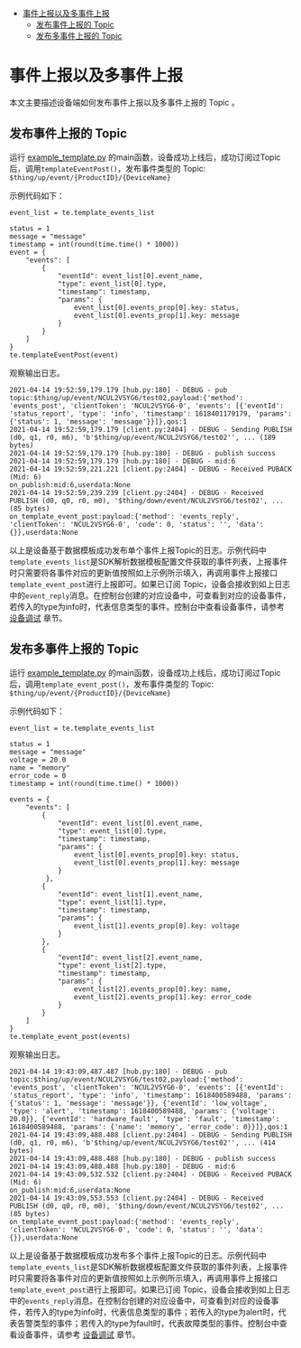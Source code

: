 * [事件上报以及多事件上报](#事件上报以及多事件上报)
  * [发布事件上报的 Topic ](#发布事件上报的-Topic)
  * [发布多事件上报的 Topic ](#发布多事件上报的-Topic)

# 事件上报以及多事件上报

本文主要描述设备端如何发布事件上报以及多事件上报的 Topic 。

## 发布事件上报的 Topic 

运行 [example_template.py](../sample/template/example_template.py) 的main函数，设备成功上线后，成功订阅过Topic后，调用`templateEventPost()`，发布事件类型的 Topic:
`$thing/up/event/{ProductID}/{DeviceName}`

示例代码如下：

```
event_list = te.template_events_list

status = 1
message = "message"
timestamp = int(round(time.time() * 1000))
event = {
    "events": [
        {
            "eventId": event_list[0].event_name,
            "type": event_list[0].type,
            "timestamp": timestamp,
            "params": {
                event_list[0].events_prop[0].key: status,
                event_list[0].events_prop[1].key: message
            }
        }
    ]
}
te.templateEventPost(event)
```

观察输出日志。

```
2021-04-14 19:52:59,179.179 [hub.py:180] - DEBUG - pub topic:$thing/up/event/NCUL2VSYG6/test02,payload:{'method': 'events_post', 'clientToken': 'NCUL2VSYG6-0', 'events': [{'eventId': 'status_report', 'type': 'info', 'timestamp': 1618401179179, 'params': {'status': 1, 'message': 'message'}}]},qos:1
2021-04-14 19:52:59,179.179 [client.py:2404] - DEBUG - Sending PUBLISH (d0, q1, r0, m6), 'b'$thing/up/event/NCUL2VSYG6/test02'', ... (189 bytes)
2021-04-14 19:52:59,179.179 [hub.py:180] - DEBUG - publish success
2021-04-14 19:52:59,179.179 [hub.py:180] - DEBUG - mid:6
2021-04-14 19:52:59,221.221 [client.py:2404] - DEBUG - Received PUBACK (Mid: 6)
on_publish:mid:6,userdata:None
2021-04-14 19:52:59,239.239 [client.py:2404] - DEBUG - Received PUBLISH (d0, q0, r0, m0), '$thing/down/event/NCUL2VSYG6/test02', ...  (85 bytes)
on_template_event_post:payload:{'method': 'events_reply', 'clientToken': 'NCUL2VSYG6-0', 'code': 0, 'status': '', 'data': {}},userdata:None
```
以上是设备基于数据模板成功发布单个事件上报Topic的日志。示例代码中`template_events_list`是SDK解析数据模板配置文件获取的事件列表，上报事件时只需要将各事件对应的更新值按照如上示例所示填入，再调用事件上报接口`template_event_post`进行上报即可。如果已订阅 Topic，设备会接收到如上日志中的`event_reply`消息。在控制台创建的对应设备中，可查看到对应的设备事件，若传入的type为info时，代表信息类型的事件。控制台中查看设备事件，请参考 [设备调试](https://cloud.tencent.com/document/product/1081/34741) 章节。

## 发布多事件上报的 Topic 

运行 [example_template.py](../sample/template/example_template.py) 的main函数，设备成功上线后，成功订阅过Topic后，调用`template_event_post()`，发布事件类型的 Topic:
`$thing/up/event/{ProductID}/{DeviceName}`

示例代码如下：

```
event_list = te.template_events_list

status = 1
message = "message"
voltage = 20.0
name = "memory"
error_code = 0
timestamp = int(round(time.time() * 1000))

events = {
    "events": [
        {
            "eventId": event_list[0].event_name,
            "type": event_list[0].type,
            "timestamp": timestamp,
            "params": {
                event_list[0].events_prop[0].key: status,
                event_list[0].events_prop[1].key: message
            }
		 },
        {
            "eventId": event_list[1].event_name,
            "type": event_list[1].type,
            "timestamp": timestamp,
            "params": {
                event_list[1].events_prop[0].key: voltage
            }
        },
        {
            "eventId": event_list[2].event_name,
            "type": event_list[2].type,
            "timestamp": timestamp,
            "params": {
                event_list[2].events_prop[0].key: name,
                event_list[2].events_prop[1].key: error_code
            }
        }
    ]
}
te.template_event_post(events)
```

观察输出日志。

```
2021-04-14 19:43:09,487.487 [hub.py:180] - DEBUG - pub topic:$thing/up/event/NCUL2VSYG6/test02,payload:{'method': 'events_post', 'clientToken': 'NCUL2VSYG6-0', 'events': [{'eventId': 'status_report', 'type': 'info', 'timestamp': 1618400589488, 'params': {'status': 1, 'message': 'message'}}, {'eventId': 'low_voltage', 'type': 'alert', 'timestamp': 1618400589488, 'params': {'voltage': 20.0}}, {'eventId': 'hardware_fault', 'type': 'fault', 'timestamp': 1618400589488, 'params': {'name': 'memory', 'error_code': 0}}]},qos:1
2021-04-14 19:43:09,488.488 [client.py:2404] - DEBUG - Sending PUBLISH (d0, q1, r0, m6), 'b'$thing/up/event/NCUL2VSYG6/test02'', ... (414 bytes)
2021-04-14 19:43:09,488.488 [hub.py:180] - DEBUG - publish success
2021-04-14 19:43:09,488.488 [hub.py:180] - DEBUG - mid:6
2021-04-14 19:43:09,532.532 [client.py:2404] - DEBUG - Received PUBACK (Mid: 6)
on_publish:mid:6,userdata:None
2021-04-14 19:43:09,553.553 [client.py:2404] - DEBUG - Received PUBLISH (d0, q0, r0, m0), '$thing/down/event/NCUL2VSYG6/test02', ...  (85 bytes)
on_template_event_post:payload:{'method': 'events_reply', 'clientToken': 'NCUL2VSYG6-0', 'code': 0, 'status': '', 'data': {}},userdata:None
```

以上是设备基于数据模板成功发布多个事件上报Topic的日志。示例代码中`template_events_list`是SDK解析数据模板配置文件获取的事件列表，上报事件时只需要将各事件对应的更新值按照如上示例所示填入，再调用事件上报接口`template_event_post`进行上报即可。如果已订阅 Topic，设备会接收到如上日志中的`events_reply`消息。在控制台创建的对应设备中，可查看到对应的设备事件，若传入的type为info时，代表信息类型的事件；若传入的type为alert时，代表告警类型的事件；若传入的type为fault时，代表故障类型的事件。控制台中查看设备事件，请参考 [设备调试](https://cloud.tencent.com/document/product/1081/34741) 章节。
